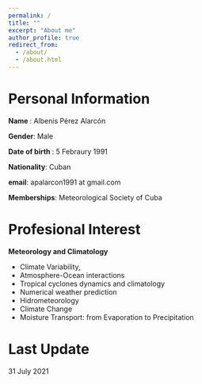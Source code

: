 ```yaml
---
permalink: /
title: ""
excerpt: "About me"
author_profile: true
redirect_from: 
  - /about/
  - /about.html
---
```


# Personal Information
<b> Name </b>: Albenis Pérez Alarcón

<b> Gender</b>: Male

 <b> Date of birth </b>: 5 Febraury 1991
 
<b>Nationality</b>: Cuban

<b>email</b>: apalarcon1991 at gmail.com

<b>Memberships</b>: Meteorological Society of Cuba


# Profesional Interest
<b>Meteorology and Climatology</b>
* Climate Variability,
* Atmosphere-Ocean interactions
* Tropical cyclones dynamics and climatology
* Numerical weather prediction
* Hidrometeorology
* Climate Change
* Moisture Transport: from Evaporation to Precipitation

<span id="badgeCont496"><script type="text/javascript" src="https://publons.com/mashlets?el=badgeCont496&rid=AAP-2320-2021"></script></span>
<span id="badgeCont451"><script type="text/javascript" src="https://publons.com/mashlets?el=badgeCont451&rid=AAP-2320-2021&size=small"></script></span>
# Last Update
31 July 2021
